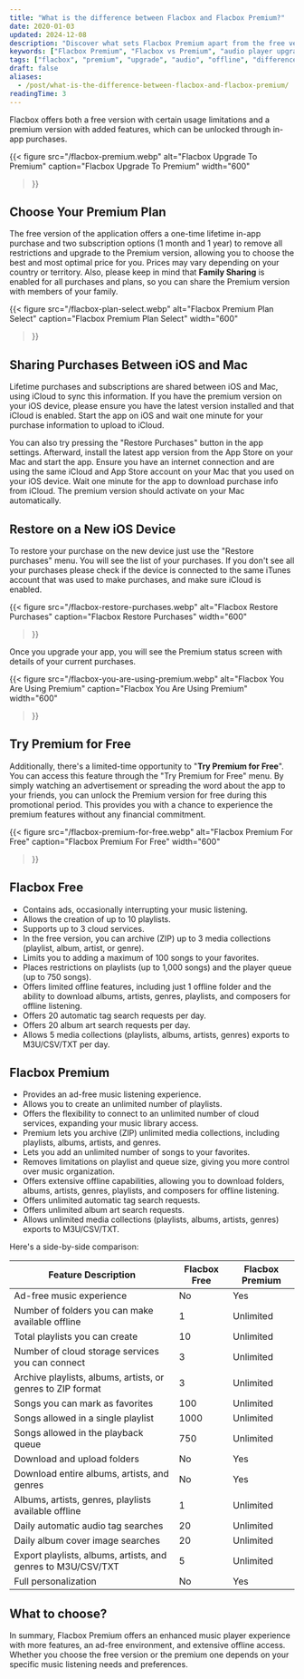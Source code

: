 ```yaml
---
title: "What is the difference between Flacbox and Flacbox Premium?"
date: 2020-01-03
updated: 2024-12-08
description: "Discover what sets Flacbox Premium apart from the free version. Learn about feature differences, premium plans, and how to sync purchases across devices."
keywords: ["Flacbox Premium", "Flacbox vs Premium", "audio player upgrade", "music player comparison", "Flacbox features", "premium music app", "offline music", "audio tag search"]
tags: ["flacbox", "premium", "upgrade", "audio", "offline", "difference"]
draft: false
aliases:
  - /post/what-is-the-difference-between-flacbox-and-flacbox-premium/
readingTime: 3
---
```


Flacbox offers both a free version with certain usage limitations and a premium version with added features, which can be unlocked through in-app purchases.

{{< figure
  src="/flacbox-premium.webp"
  alt="Flacbox Upgrade To Premium"
  caption="Flacbox Upgrade To Premium"
  width="600"
>}}

## Choose Your Premium Plan

The free version of the application offers a one-time lifetime in-app purchase and two subscription options (1 month and 1 year) to remove all restrictions and upgrade to the Premium version, allowing you to choose the best and most optimal price for you. Prices may vary depending on your country or territory. Also, please keep in mind that **Family Sharing** is enabled for all purchases and plans, so you can share the Premium version with members of your family.

{{< figure
  src="/flacbox-plan-select.webp"
  alt="Flacbox Premium Plan Select"
  caption="Flacbox Premium Plan Select"
  width="600"
>}}

## Sharing Purchases Between iOS and Mac
Lifetime purchases and subscriptions are shared between iOS and Mac, using iCloud to sync this information. If you have the premium version on your iOS device, please ensure you have the latest version installed and that iCloud is enabled. Start the app on iOS and wait one minute for your purchase information to upload to iCloud.

You can also try pressing the "Restore Purchases" button in the app settings. Afterward, install the latest app version from the App Store on your Mac and start the app. Ensure you have an internet connection and are using the same iCloud and App Store account on your Mac that you used on your iOS device. Wait one minute for the app to download purchase info from iCloud. The premium version should activate on your Mac automatically.

## Restore on a New iOS Device
To restore your purchase on the new device just use the "Restore purchases" menu. You will see the list of your purchases. If you don't see all your purchases please check if the device is connected to the same iTunes account that was used to make purchases, and make sure iCloud is enabled.

{{< figure
  src="/flacbox-restore-purchases.webp"
  alt="Flacbox Restore Purchases"
  caption="Flacbox Restore Purchases"
  width="600"
>}}

Once you upgrade your app, you will see the Premium status screen with details of your current purchases.

{{< figure
  src="/flacbox-you-are-using-premium.webp"
  alt="Flacbox You Are Using Premium"
  caption="Flacbox You Are Using Premium"
  width="600"
>}}

## Try Premium for Free

Additionally, there's a limited-time opportunity to "**Try Premium for Free**". You can access this feature through the "Try Premium for Free" menu. By simply watching an advertisement or spreading the word about the app to your friends, you can unlock the Premium version for free during this promotional period. This provides you with a chance to experience the premium features without any financial commitment.

{{< figure
  src="/flacbox-premium-for-free.webp"
  alt="Flacbox Premium For Free"
  caption="Flacbox Premium For Free"
  width="600"
>}}

## Flacbox Free

- Contains ads, occasionally interrupting your music listening.
- Allows the creation of up to 10 playlists.
- Supports up to 3 cloud services.
- In the free version, you can archive (ZIP) up to 3 media collections (playlist, album, artist, or genre).
- Limits you to adding a maximum of 100 songs to your favorites.
- Places restrictions on playlists (up to 1,000 songs) and the player queue (up to 750 songs).
- Offers limited offline features, including just 1 offline folder and the ability to download albums, artists, genres, playlists, and composers for offline listening.
- Offers 20 automatic tag search requests per day.
- Offers 20 album art search requests per day.
- Allows 5 media collections (playlists, albums, artists, genres) exports to M3U/CSV/TXT per day.

## Flacbox Premium

- Provides an ad-free music listening experience.
- Allows you to create an unlimited number of playlists.
- Offers the flexibility to connect to an unlimited number of cloud services, expanding your music library access.
- Premium lets you archive (ZIP) unlimited media collections, including playlists, albums, artists, and genres.
- Lets you add an unlimited number of songs to your favorites.
- Removes limitations on playlist and queue size, giving you more control over music organization.
- Offers extensive offline capabilities, allowing you to download folders, albums, artists, genres, playlists, and composers for offline listening.
- Offers unlimited automatic tag search requests.
- Offers unlimited album art search requests.
- Allows unlimited media collections (playlists, albums, artists, genres) exports to M3U/CSV/TXT.

Here's a side-by-side comparison:

| Feature Description                                           | Flacbox Free | Flacbox Premium |
|---------------------------------------------------------------|--------------|-----------------|
| Ad-free music experience                                      | No           | Yes             |
| Number of folders you can make available offline              | 1            | Unlimited       |
| Total playlists you can create                                | 10           | Unlimited       |
| Number of cloud storage services you can connect              | 3            | Unlimited       |
| Archive playlists, albums, artists, or genres to ZIP format   | 3            | Unlimited       |
| Songs you can mark as favorites                               | 100          | Unlimited       |
| Songs allowed in a single playlist                            | 1000         | Unlimited       |
| Songs allowed in the playback queue                           | 750          | Unlimited       |
| Download and upload folders                                   | No           | Yes             |
| Download entire albums, artists, and genres                   | No           | Yes             |
| Albums, artists, genres, playlists available offline          | 1            | Unlimited       |
| Daily automatic audio tag searches                            | 20           | Unlimited       |
| Daily album cover image searches                              | 20           | Unlimited       |
| Export playlists, albums, artists, and genres to M3U/CSV/TXT  | 5            | Unlimited       |
| Full personalization                                          | No           | Yes             |

## What to choose?

In summary, Flacbox Premium offers an enhanced music player experience with more features, an ad-free environment, and extensive offline access. Whether you choose the free version or the premium one depends on your specific music listening needs and preferences.
